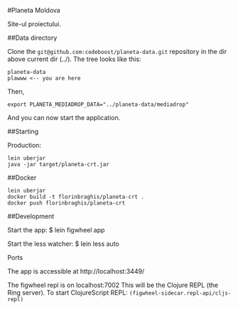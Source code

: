 #Planeta Moldova 

Site-ul proiectului. 


##Data directory

Clone the `git@github.com:codeboost/planeta-data.git` repository in the dir above current dir (../).
The tree looks like this:

  	planeta-data
  	plawww <-- you are here


Then,

	export PLANETA_MEDIADROP_DATA="../planeta-data/mediadrop"


And you can now start the application.


##Starting 

Production:
	
	lein uberjar
	java -jar target/planeta-crt.jar


##Docker

	lein uberjar
	docker build -t florinbraghis/planeta-crt .
	docker push florinbraghis/planeta-crt


##Development

Start the app:
    $ lein figwheel app

Start the less watcher:
    $ lein less auto

Ports

The app is accessible at http://localhost:3449/

The figwheel repl is on localhost:7002
This will be the Clojure REPL (the Ring server).
To start ClojureScript REPL: `(figwheel-sidecar.repl-api/cljs-repl)`
        



